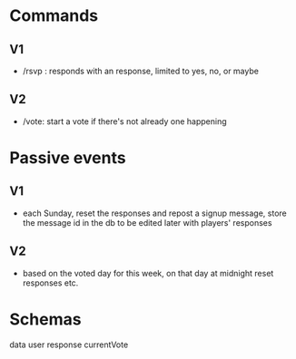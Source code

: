 # Commands
## V1
- /rsvp <response>: responds with an response, limited to yes, no, or maybe
## V2
- /vote: start a vote if there's not already one happening

# Passive events
## V1
- each Sunday, reset the responses and repost a signup message, store the message id in the db to be edited later with players' responses
## V2
- based on the voted day for this week, on that day at midnight reset responses etc.


# Schemas
data
    user
    response
    currentVote